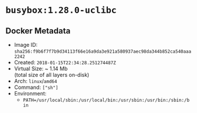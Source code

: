 # `busybox:1.28.0-uclibc`

## Docker Metadata

- Image ID: `sha256:f9b6f7f7b9d34113f66e16a9da3e921a580937aec98da344b852ca540aaa2242`
- Created: `2018-01-15T22:34:28.251274487Z`
- Virtual Size: ~ 1.14 Mb  
  (total size of all layers on-disk)
- Arch: `linux`/`amd64`
- Command: `["sh"]`
- Environment:
  - `PATH=/usr/local/sbin:/usr/local/bin:/usr/sbin:/usr/bin:/sbin:/bin`
